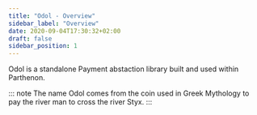 ```yaml
---
title: "Odol - Overview"
sidebar_label: "Overview"
date: 2020-09-04T17:30:32+02:00
draft: false
sidebar_position: 1
---
```

Odol is a standalone Payment abstaction library built and used within Parthenon.

::: note
The name Odol comes from the coin used in Greek Mythology to pay the river man to cross the river Styx.
:::
